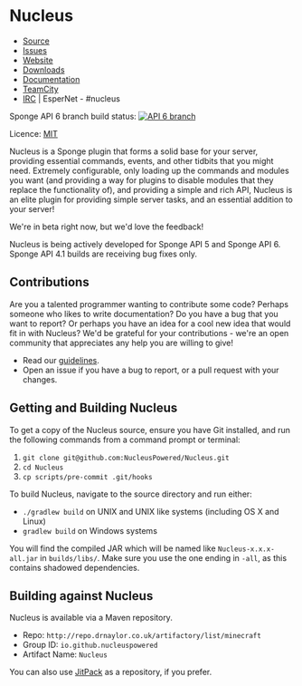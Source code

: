 Nucleus
====

* [Source]
* [Issues]
* [Website]
* [Downloads]
* [Documentation]
* [TeamCity]
* [IRC] | EsperNet - #nucleus

Sponge API 6 branch build status:  [![API 6 branch](https://img.shields.io/travis/NucleusPowered/Nucleus/sponge-api/6.svg?style=flat-square)](https://travis-ci.org/NucleusPowered/Nucleus)

Licence: [MIT](LICENSE.md)

Nucleus is a Sponge plugin that forms a solid base for your server, providing essential commands, events, and other
tidbits that you might need. Extremely configurable, only loading up the commands and modules you want (and providing a way for
plugins to disable modules that they replace the functionality of), and providing a simple and rich API, Nucleus is an
elite plugin for providing simple server tasks, and an essential addition to your server!
 
We're in beta right now, but we'd love the feedback!

Nucleus is being actively developed for Sponge API 5 and Sponge API 6. Sponge API 4.1 builds are receiving bug fixes only.  

## Contributions

Are you a talented programmer wanting to contribute some code? Perhaps someone who likes to write documentation? Do you 
have a bug that you want to report? Or perhaps you have an idea for a cool new idea that would fit in with Nucleus? We'd
be grateful for your contributions - we're an open community that appreciates any help you are willing to give!

* Read our [guidelines].
* Open an issue if you have a bug to report, or a pull request with your changes.

## Getting and Building Nucleus

To get a copy of the Nucleus source, ensure you have Git installed, and run the following commands from a command prompt
or terminal:

1. `git clone git@github.com:NucleusPowered/Nucleus.git`
2. `cd Nucleus`
3. `cp scripts/pre-commit .git/hooks`

To build Nucleus, navigate to the source directory and run either:

* `./gradlew build` on UNIX and UNIX like systems (including OS X and Linux)
* `gradlew build` on Windows systems

You will find the compiled JAR which will be named like `Nucleus-x.x.x-all.jar` in `builds/libs/`. Make sure you use the
one ending in `-all`, as this contains shadowed dependencies.

## Building against Nucleus

Nucleus is available via a Maven repository.

* Repo: `http://repo.drnaylor.co.uk/artifactory/list/minecraft`
* Group ID: `io.github.nucleuspowered`
* Artifact Name: `Nucleus`

You can also use [JitPack](https://jitpack.io/#NucleusPowered/Nucleus) as a repository, if you prefer.

[Source]: https://github.com/NucleusPowered/Nucleus
[Issues]: https://github.com/NucleusPowered/Nucleus/issues
[Downloads]: https://github.com/NucleusPowered/Nucleus/releases
[Website]: http://nucleuspowered.org/
[Documentation]: http://nucleuspowered.org/docs
[guidelines]: Contributing.md
[TeamCity]: https://teamcity.drnaylor.co.uk/project.html?projectId=QuickStart&tab=projectOverview
[IRC]: http://esper.net/publicirc.php
